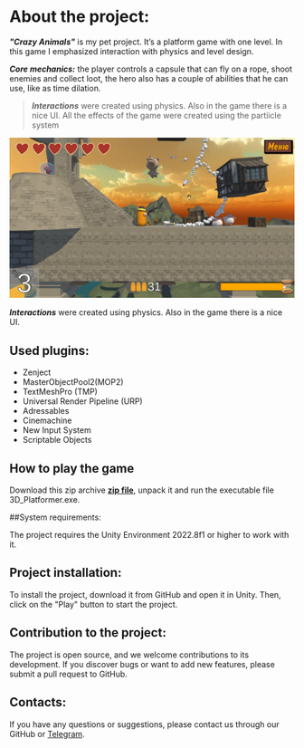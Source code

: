 # About the project:

___"Crazy Animals"___ is my pet project. It’s a platform game with one level. In this game I emphasized interaction with physics and level design.
  
___Core mechanics:___ the player controls a capsule that can fly on a rope, shoot enemies and collect loot, the hero also has a couple of abilities that he can use, like as time dilation.

>___Interactions___ were created using physics. Also in the game there is a nice UI. All the effects of the game were created using the partiicle system

![game screen](GameScreen.jpg)

___Interactions___ were created using physics. Also in the game there is a nice UI.

## Used plugins:

* Zenject
* MasterObjectPool2(MOP2)
* TextMeshPro (TMP)
* Universal Render Pipeline (URP)
* Adressables
* Cinemachine
* New Input System
* Scriptable Objects

## How to play the game

Download this zip archive __[zip file](Platformer.zip)__, unpack it and run the executable file 3D_Platformer.exe.

##System requirements:

The project requires the Unity Environment 2022.8f1 or higher to work with it.

## Project installation:

To install the project, download it from GitHub and open it in Unity. Then, click on the "Play" button to start the project.

## Contribution to the project:

The project is open source, and we welcome contributions to its development. If you discover bugs or want to add new features, please submit a pull request to GitHub.

## Contacts:

If you have any questions or suggestions, please contact us through our GitHub or [Telegram](https://t.me/janitoor13).
